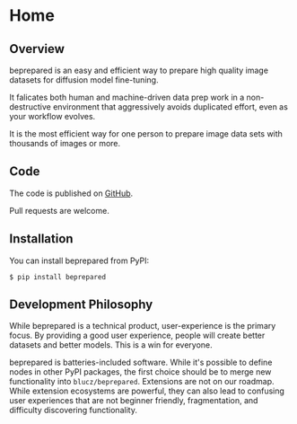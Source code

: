 # Home

## Overview

beprepared is an easy and efficient way to prepare high quality image datasets for diffusion model fine-tuning.

It falicates both human and machine-driven data prep work in a non-destructive environment that aggressively 
avoids duplicated effort, even as your workflow evolves.

It is the most efficient way for one person to prepare image data sets with thousands of images or more.

## Code

The code is published on [GitHub](https://github.com/blucz/beprepared).

Pull requests are welcome.

## Installation

You can install beprepared from PyPI:

    $ pip install beprepared

## Development Philosophy

While beprepared is a technical product, user-experience is the primary focus. By providing a good user experience,
people will create better datasets and better models. This is a win for everyone.

beprepared is batteries-included software. While it's possible to define nodes in other PyPI packages, the first 
choice should be to merge new functionality into `blucz/beprepared`. Extensions are not on our roadmap. While extension 
ecosystems are powerful, they can also lead to confusing user experiences that are not beginner friendly, fragmentation, 
and difficulty discovering functionality. 

